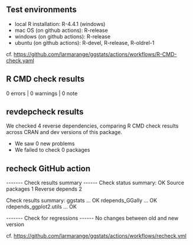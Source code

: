 ## Test environments

* local R installation: R-4.4.1 (windows)
* mac OS (on github actions): R-release
* windows (on github actions): R-release
* ubuntu (on github actions): R-devel, R-release, R-oldrel-1

cf. https://github.com/larmarange/ggstats/actions/workflows/R-CMD-check.yaml

## R CMD check results

0 errors | 0 warnings | 0 note

## revdepcheck results

We checked 4 reverse dependencies, comparing R CMD check results across CRAN and dev versions of this package.

 * We saw 0 new problems
 * We failed to check 0 packages
 
## recheck GitHub action

------- Check results summary ------
Check status summary:
                  OK
  Source packages  1
  Reverse depends  2

Check results summary:
ggstats ... OK
rdepends_GGally ... OK
rdepends_ggplot2.utils ... OK

------- Check for regressions ------
No changes between old and new version

cf. https://github.com/larmarange/ggstats/actions/workflows/recheck.yml

